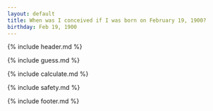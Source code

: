 ```yaml
---
layout: default
title: When was I conceived if I was born on February 19, 1900?
birthday: Feb 19, 1900
---
```


{% include header.md %}

{% include guess.md %}

{% include calculate.md %}

{% include safety.md %}

{% include footer.md %}



